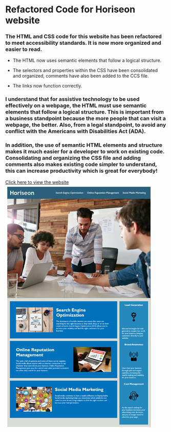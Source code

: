 # Refactored Code for Horiseon website

### The HTML and CSS code for this website has been refactored to meet accessibility standards. It is now more organized and easier to read.


* The HTML now uses semantic elements that follow a logical structure. 

* The selectors and properties within the CSS have been consolidated and organized, comments have also been added to the CCS file. 

* The links now function correctly.
### I understand that for assistive technology to be used effectively on a webpage, the HTML must use semantic elements that follow a logical structure.  This is important from a business standpoint because the more people that can visit a webpage, the better.  Also, from a legal standpoint, to avoid any conflict with the Americans with Disabilities Act (ADA).
### In addition, the use of semantic HTML elements and structure makes it much easier for a developer to work on existing code.  Consolidating and organizing the CSS file and adding comments also makes existing code simpler to understand, this can increase productivity which is great for everybody!
[Click here to view the website](https://emmagollan.github.io/accessibility-a11y/#social-media-marketing)
![Image of Horiseon website](.\assets\images\screenshot.png)




